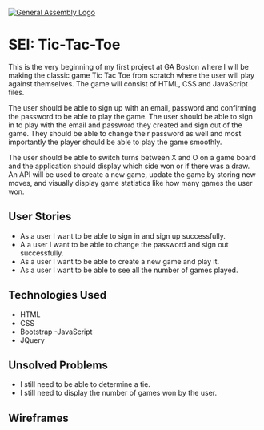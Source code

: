 [![General Assembly Logo](https://camo.githubusercontent.com/1a91b05b8f4d44b5bbfb83abac2b0996d8e26c92/687474703a2f2f692e696d6775722e636f6d2f6b6538555354712e706e67)](https://generalassemb.ly/education/web-development-immersive)

# **SEI: Tic-Tac-Toe**

This is the very beginning of my first project at GA Boston where I will be making the classic game Tic Tac Toe from scratch where the user will play against themselves. The game will consist of HTML, CSS and JavaScript files.

The user should be able to sign up with an email, password and confirming the password to be able to play the game. The user should be able to sign in to play with the email and password they created and sign out of the game. They should be able to change their password as well and most importantly the player should be able to play the game smoothly.

The user should be able to switch turns between X and O on a game board and the application should display which side won or if there was a draw. An API will be used to create a new game, update the game by storing new moves, and visually display game statistics like how many games the user won.

## **User Stories**
- As a user I want to be able to sign in and sign up successfully.
- A a user I want to be able to change the password and sign out successfully.
- As a user I want to be able to create a new game and play it.
- As a user I want to be able to see all the number of games played.


## **Technologies Used**
- HTML
- CSS
- Bootstrap
-JavaScript
- JQuery

## **Unsolved Problems**
- I still need to be able to determine a tie.
- I still need to display the number of games won by the user.

## **Wireframes**